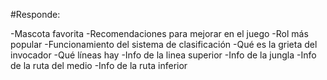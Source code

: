 #Responde:

-Mascota favorita
-Recomendaciones para mejorar en el juego
-Rol más popular
-Funcionamiento del sistema de clasificación
-Qué es la grieta del invocador
-Qué líneas hay
-Info de la linea superior
-Info de la jungla
-Info de la ruta del medio
-Info de la ruta inferior
